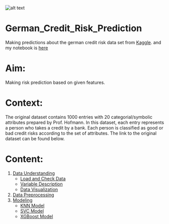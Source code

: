 ![alt text](https://zeynepstefan.com/wp-content/uploads/2018/04/creditrisk.jpg)
# German_Credit_Risk_Prediction
Making predictions about the german credit risk data set from [Kaggle](https://www.kaggle.com/kabure/german-credit-data-with-risk).
and my notebook is [here](https://www.kaggle.com/alicenkbaytop/german-credit-risk-prediction)
# Aim:
Making risk prediction based on given features.

# Context:
The original dataset contains 1000 entries with 20 categorial/symbolic attributes prepared by Prof. Hofmann. In this dataset, each entry represents a person who takes a credit by a bank. Each person is classified as good or bad credit risks according to the set of attributes. The link to the original dataset can be found below.

# Content:
1. [Data Understanding](#1)
    * [Load and Check Data](#2)
    * [Variable Description](#3)
    * [Data Visualization](#4)
1. [Data Preprocessing](#5)                          
1. [Modeling](#6)
    * [KNN Model](#7)
    * [SVC Model](#8)
    * [XGBoost Model](#9)
